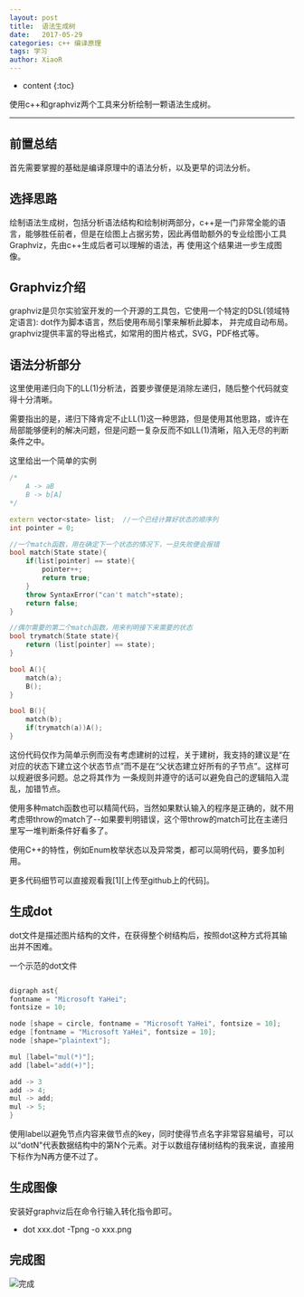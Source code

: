```yaml
---
layout: post
title:  语法生成树
date:   2017-05-29
categories: c++ 编译原理
tags: 学习
author: XiaoR
---
```

* content
{:toc}

使用c++和graphviz两个工具来分析绘制一颗语法生成树。




-----

## 前置总结

首先需要掌握的基础是编译原理中的语法分析，以及更早的词法分析。


## 选择思路

绘制语法生成树，包括分析语法结构和绘制树两部分，c++是一门非常全能的语言，能够胜任前者，但是在绘图上占据劣势，因此再借助额外的专业绘图小工具Graphviz，先由c++生成后者可以理解的语法，再
使用这个结果进一步生成图像。

## Graphviz介绍

graphviz是贝尔实验室开发的一个开源的工具包，它使用一个特定的DSL(领域特定语言): dot作为脚本语言，然后使用布局引擎来解析此脚本，
并完成自动布局。graphviz提供丰富的导出格式，如常用的图片格式，SVG，PDF格式等。

## 语法分析部分

这里使用递归向下的LL(1)分析法，首要步骤便是消除左递归，随后整个代码就变得十分清晰。

需要指出的是，递归下降肯定不止LL(1)这一种思路，但是使用其他思路，或许在局部能够便利的解决问题，但是问题一复杂反而不如LL(1)清晰，陷入无尽的判断条件之中。

这里给出一个简单的实例

```c++
/*
	A -> aB
	B -> b[A]
*/

extern vector<state> list;	//一个已经计算好状态的顺序列
int pointer = 0;

//一个match函数，用在确定下一个状态的情况下，一旦失败便会报错
bool match(State state){
	if(list[pointer] == state){
		pointer++;
		return true;
	}
	throw SyntaxError("can't match"+state);
	return false;
}

//偶尔需要的第二个match函数，用来判明接下来需要的状态
bool trymatch(State state){
	return (list[pointer] == state);
}

bool A(){
	match(a);
	B();
}

bool B(){
	match(b);
	if(trymatch(a))A();
}
```

这份代码仅作为简单示例而没有考虑建树的过程，关于建树，我支持的建议是“在对应的状态下建立这个状态节点”而不是在“父状态建立好所有的子节点”。这样可以规避很多问题。总之将其作为
一条规则并遵守的话可以避免自己的逻辑陷入混乱，加错节点。

使用多种match函数也可以精简代码，当然如果默认输入的程序是正确的，就不用考虑带throw的match了--如果要判明错误，这个带throw的match可比在主递归里写一堆判断条件好看多了。

使用C++的特性，例如Enum枚举状态以及异常类，都可以简明代码，要多加利用。

更多代码细节可以直接观看我[1][上传至github上的代码]。


## 生成dot

dot文件是描述图片结构的文件，在获得整个树结构后，按照dot这种方式将其输出并不困难。

一个示范的dot文件

```c

digraph ast{
fontname = "Microsoft YaHei";
fontsize = 10;

node [shape = circle, fontname = "Microsoft YaHei", fontsize = 10];
edge [fontname = "Microsoft YaHei", fontsize = 10];
node [shape="plaintext"];

mul [label="mul(*)"];
add [label="add(+)"];

add -> 3
add -> 4;
mul -> add;
mul -> 5;
}

```

使用label以避免节点内容来做节点的key，同时使得节点名字非常容易编号，可以以“dotN"代表数据结构中的第N个元素。对于以数组存储树结构的我来说，直接用下标作为N再方便不过了。

## 生成图像

安装好graphviz后在命令行输入转化指令即可。

* dot xxx.dot -Tpng -o xxx.png

## 完成图

![完成](http://xcoder.cc/pic/2017-5-29.png)


[1]:https://github.com/XiaoRr/syntactic-analyzer-practice.git